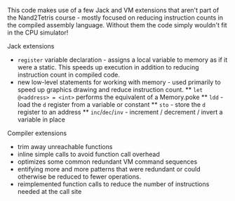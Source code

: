 
This code makes use of a few Jack and VM extensions that aren't part of the Nand2Tetris course - mostly focused on reducing instruction counts in the compiled assembly language. Without them the code simply wouldn't fit in the CPU simulator!

Jack extensions

  * `register` variable declaration - assigns a local variable to memory as if it were a static. This speeds up execution in addition to reducing instruction count in compiled code.
  * new low-level statements for working with memory - used primarily to speed up graphics drawing and reduce instruction count.
  ** `let @<address> = <int>` performs the equivalent of a Memory.poke
  ** `ldd` - load the `d` register from a variable or constant
  ** `sto` - store the `d` register to an address
  ** `inc`/`dec`/`inv` - increment / decrement / invert a variable in place 

Compiler extensions

* trim away unreachable functions
* inline simple calls to avoid function call overhead
* optimizes some common redundant VM command sequences 
* entifying more and more patterns that were redundant or could otherwise be reduced to fewer operations.
* reimplemented function calls to reduce the number of instructions needed at the call site
